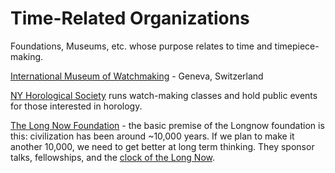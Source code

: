# Time-Related Organizations

Foundations, Museums, etc. whose purpose relates to time and timepiece-making.

[International Museum of Watchmaking](https://www.chaux-de-fonds.ch/musees/mih) - Geneva, Switzerland

[NY Horological Society](http://www.hs-ny.org/) runs watch-making classes and hold public events for those interested in horology.

[The Long Now Foundation](https://www.longnow.org) - the basic premise of the Longnow foundation is this: civilization has been around ~10,000 years. If we plan to make it another 10,000, we need to get better at long term thinking. They sponsor talks, fellowships, and the [clock of the Long Now](https://www.longnow.org/clock). 